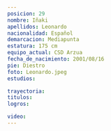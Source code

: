 ```yaml
---
posicion: 29
nombre: Iñaki 
apellidos: Leonardo
nacionalidad: Español
demarcacion: Mediapunta
estatura: 175 cm
equipo_actual: CSD Arzua
fecha_de_nacimiento: 2001/08/16
pie: Diestro
foto: Leonardo.jpeg
estudios:

trayectoria: 
titulos:
logros:

video:
---
```


